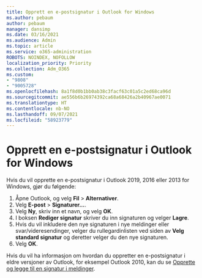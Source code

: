 ```yaml
---
title: Opprett en e-postsignatur i Outlook for Windows
ms.author: pebaum
author: pebaum
manager: dansimp
ms.date: 03/16/2021
ms.audience: Admin
ms.topic: article
ms.service: o365-administration
ROBOTS: NOINDEX, NOFOLLOW
localization_priority: Priority
ms.collection: Adm_O365
ms.custom:
- "9808"
- "9005728"
ms.openlocfilehash: 8a1f8d0b1bb0ab38c3facf63c01a5c2ed68ca96d
ms.sourcegitcommit: ae556b6b26974392ca68a68426a2b40967ae0071
ms.translationtype: HT
ms.contentlocale: nb-NO
ms.lasthandoff: 09/07/2021
ms.locfileid: "58923779"
---
```

# <a name="create-an-email-signature-in-outlook-for-windows"></a>Opprett en e-postsignatur i Outlook for Windows

Hvis du vil opprette en e-postsignatur i Outlook 2019, 2016 eller 2013 for Windows, gjør du følgende:

1. Åpne Outlook, og velg **Fil** > **Alternativer**.
1. Velg **E-post** > **Signaturer...**.
1. Velg **Ny**, skriv inn et navn, og velg **OK**.
1. I boksen **Rediger signatur** skriver du inn signaturen og velger **Lagre**.
1. Hvis du vil inkludere den nye signaturen i nye meldinger eller svar/videresendinger, velger du rullegardinlisten ved siden av **Velg standard signatur** og deretter velger du den nye signaturen.
1. Velg **OK**.

Hvis du vil ha informasjon om hvordan du oppretter en e-postsignatur i eldre versjoner av Outlook, for eksempel Outlook 2010, kan du se [Opprette og legge til en signatur i meldinger](https://support.microsoft.com/office/8ee5d4f4-68fd-464a-a1c1-0e1c80bb27f2#ID0EAADAAA=Office_2007_-_2010).